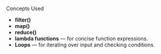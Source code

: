 Concepts Used

- **filter()** 
- **map()**
- **reduce()** 
- **lambda functions** — for concise function expressions.
- **Loops** — for iterating over input and checking conditions.
